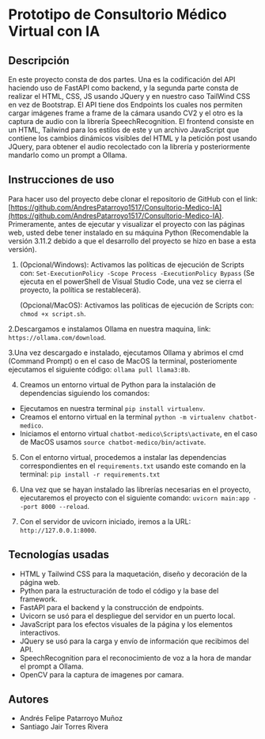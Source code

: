 # Prototipo de Consultorio Médico Virtual con IA
## Descripción
En este proyecto consta de dos partes. Una es la codificación del API haciendo uso de FastAPI como backend, y la segunda parte consta de realizar el HTML, CSS, JS usando JQuery y en nuestro caso TailWind CSS en vez de Bootstrap. El API tiene dos Endpoints los cuales nos permiten cargar imágenes frame a frame de la cámara usando CV2 y el otro es la captura de audio con la librería SpeechRecognition. El frontend consiste en un HTML, Tailwind para los estilos de este y un archivo JavaScript que contiene los cambios dinámicos visibles del HTML y la petición post usando JQuery, para obtener el audio recolectado con la librería y posteriormente mandarlo como un prompt a Ollama.

## Instrucciones de uso
Para hacer uso del proyecto debe clonar el repositorio de GitHub con el link: [https://github.com/AndresPatarroyo1517/Consultorio-Medico-IA](https://github.com/AndresPatarroyo1517/Consultorio-Medico-IA).
Primeramente, antes de ejecutar y visualizar el proyecto con las páginas web, usted debe tener instalado en su máquina Python (Recomendable la versión 3.11.2 debido a que el desarrollo del proyecto se hizo en base a esta versión).

1. (Opcional/Windows): Activamos las políticas de ejecución de Scripts con: `Set-ExecutionPolicy -Scope Process -ExecutionPolicy Bypass` (Se ejecuta en el powerShell de Visual Studio Code, una vez se cierra el proyecto, la política se restablecerá).

   (Opcional/MacOS): Activamos las políticas de ejecución de Scripts con: `chmod +x script.sh`.

2.Descargamos e instalamos Ollama en nuestra maquina, link: `https://ollama.com/download`.

3.Una vez descargado e instalado, ejecutamos Ollama y abrimos el cmd (Command Prompt) o en el caso de MacOS la terminal, posteriomente ejecutamos el siguiente código: `ollama pull llama3:8b`.

4. Creamos un entorno virtual de Python para la instalación de dependencias siguiendo los comandos:
- Ejecutamos en nuestra terminal `pip install virtualenv`.
- Creamos el entorno virtual en la terminal `python -m virtualenv chatbot-medico`.
- Iniciamos el entorno virtual `chatbot-medico\Scripts\activate`, en el caso de MacOS usamos `source chatbot-medico/bin/activate`.

5. Con el entorno virtual, procedemos a instalar las dependencias correspondientes en el `requirements.txt` usando este comando en la terminal: `pip install -r requirements.txt`

6. Una vez que se hayan instalado las librerías necesarias en el proyecto, ejecutaremos el proyecto con el siguiente comando: `uvicorn main:app --port 8000 --reload`.

7. Con el servidor de uvicorn iniciado, iremos a la URL: `http://127.0.0.1:8000`.

## Tecnologías usadas

- HTML y Tailwind CSS para la maquetación, diseño y decoración de la página web.
- Python para la estructuración de todo el código y la base del framework.
- FastAPI para el backend y la construcción de endpoints.
- Uvicorn se usó para el despliegue del servidor en un puerto local.
- JavaScript para los efectos visuales de la página y los elementos interactivos.
- JQuery se usó para la carga y envío de información que recibimos del API.
- SpeechRecognition para el reconocimiento de voz a la hora de mandar el prompt a Ollama.
- OpenCV para la captura de imagenes por camara.

## Autores

- Andrés Felipe Patarroyo Muñoz  
- Santiago Jair Torres Rivera
 
